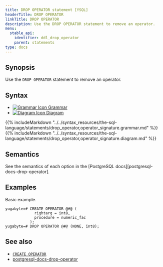 ```yaml
---
title: DROP OPERATOR statement [YSQL]
headerTitle: DROP OPERATOR
linkTitle: DROP OPERATOR
description: Use the DROP OPERATOR statement to remove an operator.
menu:
  stable_api:
    identifier: ddl_drop_operator
    parent: statements
type: docs
---
```


## Synopsis

Use the `DROP OPERATOR` statement to remove an operator.

## Syntax

<ul class="nav nav-tabs nav-tabs-yb">
  <li >
    <a href="#grammar" class="nav-link active" id="grammar-tab" data-toggle="tab" role="tab" aria-controls="grammar" aria-selected="true">
      <img src="/icons/file-lines.svg" alt="Grammar Icon">
      Grammar
    </a>
  </li>
  <li>
    <a href="#diagram" class="nav-link" id="diagram-tab" data-toggle="tab" role="tab" aria-controls="diagram" aria-selected="false">
      <img src="/icons/diagram.svg" alt="Diagram Icon">
      Diagram
    </a>
  </li>
</ul>

<div class="tab-content">
  <div id="grammar" class="tab-pane fade show active" role="tabpanel" aria-labelledby="grammar-tab">
  {{% includeMarkdown "../../syntax_resources/the-sql-language/statements/drop_operator,operator_signature.grammar.md" %}}
  </div>
  <div id="diagram" class="tab-pane fade" role="tabpanel" aria-labelledby="diagram-tab">
  {{% includeMarkdown "../../syntax_resources/the-sql-language/statements/drop_operator,operator_signature.diagram.md" %}}
  </div>
</div>

## Semantics

See the semantics of each option in the [PostgreSQL docs][postgresql-docs-drop-operator].

## Examples

Basic example.

```plpgsql
yugabyte=# CREATE OPERATOR @#@ (
             rightarg = int8,
             procedure = numeric_fac
           );
yugabyte=# DROP OPERATOR @#@ (NONE, int8);
```

## See also

- [`CREATE OPERATOR`](../ddl_create_operator)
- [postgresql-docs-drop-operator](https://www.postgresql.org/docs/current/sql-dropoperator.html)
